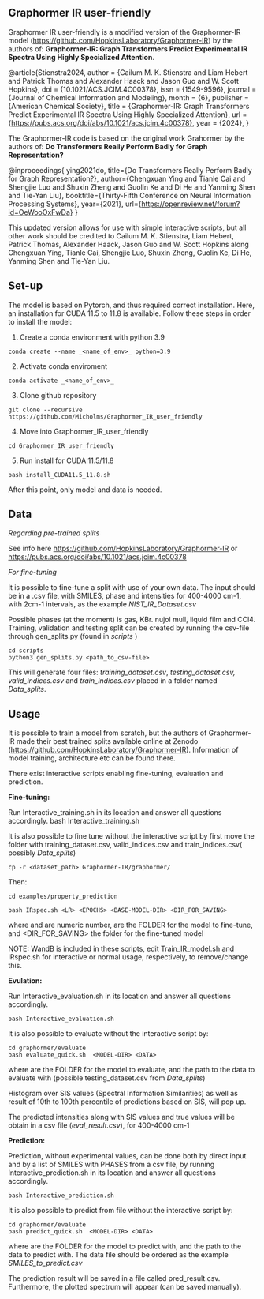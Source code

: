 Graphormer IR user-friendly 
--------------------------------------

Graphormer IR user-friendly is a modified version of the Graphormer-IR model (https://github.com/HopkinsLaboratory/Graphormer-IR) by the authors of: **Graphormer-IR: Graph Transformers Predict Experimental IR Spectra Using Highly Specialized Attention**. 

@article{Stienstra2024, author = {Cailum M. K. Stienstra and Liam Hebert and Patrick Thomas and Alexander Haack and Jason Guo and W. Scott Hopkins}, doi = {10.1021/ACS.JCIM.4C00378}, issn = {1549-9596}, journal = {Journal of Chemical Information and Modeling}, month = {6}, publisher = {American Chemical Society}, title = {Graphormer-IR: Graph Transformers Predict Experimental IR Spectra Using Highly Specialized Attention}, url = {https://pubs.acs.org/doi/abs/10.1021/acs.jcim.4c00378}, year = {2024}, }

The Graphormer-IR code is based on the original work Grahormer by the authors of: **Do Transformers Really Perform Badly for Graph Representation?**

@inproceedings{ ying2021do, title={Do Transformers Really Perform Badly for Graph Representation?}, author={Chengxuan Ying and Tianle Cai and Shengjie Luo and Shuxin Zheng and Guolin Ke and Di He and Yanming Shen and Tie-Yan Liu}, booktitle={Thirty-Fifth Conference on Neural Information Processing Systems}, year={2021}, url={https://openreview.net/forum?id=OeWooOxFwDa} }

This updated version allows for use with simple interactive scripts, but all other work should be credited to Cailum M. K. Stienstra, Liam Hebert, Patrick Thomas, Alexander Haack, Jason Guo and W. Scott Hopkins along Chengxuan Ying, Tianle Cai, Shengjie Luo, Shuxin Zheng, Guolin Ke, Di He, Yanming Shen and Tie-Yan Liu.

**Set-up**
---------------------------------------------------------------------


The model is based on Pytorch, and thus required correct installation. Here, an installation for CUDA 11.5 to 11.8 is available. Follow these steps in order to install the model:
  1. Create a conda environment with python 3.9
     
    conda create --name _<name_of_env>_ python=3.9

  2. Activate conda enviroment
     
    conda activate _<name_of_env>_

  3. Clone github repository
     
    git clone --recursive https://github.com/Micholms/Graphormer_IR_user_friendly

  4. Move into Graphormer_IR_user_friendly
     
    cd Graphormer_IR_user_friendly

  5. Run install for CUDA 11.5/11.8
  
    bash install_CUDA11.5_11.8.sh

After this point, only model and data is needed. 

**Data**
-----------------------------------------------------------------------

_Regarding pre-trained splits_

See info here https://github.com/HopkinsLaboratory/Graphormer-IR or https://pubs.acs.org/doi/abs/10.1021/acs.jcim.4c00378

_For fine-tuning_

It is possible to fine-tune a split with use of your own data. The input should be in a .csv file, with SMILES, phase and intensities for 400-4000 cm-1, with 2cm-1 intervals, as the example _NIST_IR_Dataset.csv_

Possible phases (at the moment) is gas, KBr. nujol mull, liquid film and CCl4. Training, validation and testing split can be created by running the csv-file through gen_splits.py (found in _scripts_ )

    cd scripts
    python3 gen_splits.py <path_to_csv-file>

This will generate four files: _training_dataset.csv_, _testing_dataset.csv, valid_indices.csv_ and _train_indices.csv_ placed in a folder named _Data_splits_. 

**Usage**
----------------------------------------------------------------------

It is possible to train a model from scratch, but the authors of Graphormer-IR made their best trained splits available online at Zenodo (https://github.com/HopkinsLaboratory/Graphormer-IR). Information of model training, architecture etc can be found there. 


There exist interactive scripts enabling fine-tuning, evaluation and prediction.


**Fine-tuning:** 

Run Interactive_training.sh in its location and answer all questions accordingly. 
    bash Interactive_training.sh
    
It is also possible to fine tune without the interactive script by first move the folder with training_dataset.csv, valid_indices.csv and train_indices.csv( possibly _Data_splits_)

    cp -r <dataset_path> Graphormer-IR/graphormer/
    
Then:

    cd examples/property_prediction
  
    bash IRspec.sh <LR> <EPOCHS> <BASE-MODEL-DIR> <DIR_FOR_SAVING>

where <LR> and <EPOCHS> are numeric number, <BASE-MODEL-DIR> are the FOLDER for the model to fine-tune, and <DIR_FOR_SAVING> the folder for the fine-tuned model 

NOTE: WandB is included in these scripts, edit Train_IR_model.sh and IRspec.sh for interactive or normal usage, respectively, to remove/change this.  

**Evulation:**

Run Interactive_evaluation.sh in its location and answer all questions accordingly. 

    bash Interactive_evaluation.sh
    
It is also possible to evaluate without the interactive script by:

    cd graphormer/evaluate
    bash evaluate_quick.sh  <MODEL-DIR> <DATA>

where <MODEL-DIR> are the FOLDER for the model to evaluate, and <DATA> the path to the data to evaluate with (possible testing_dataset.csv from _Data_splits_)

Histogram over SIS values (Spectral Information Similarities) as well as result of 10th to 100th percentile of predictions based on SIS, will pop up.

The predicted intensities along with SIS values and true values will be obtain in a csv file (_eval_result.csv_), for 400-4000 cm-1


**Prediction:**

Prediction, without experimental values, can be done both by direct input and by a list of SMILES with PHASES from a csv file, by running Interactive_prediction.sh in its location and answer all questions accordingly. 

    bash Interactive_prediction.sh
    
It is also possible to predict from file without the interactive script by:

    cd graphormer/evaluate
    bash predict_quick.sh  <MODEL-DIR> <DATA>

where <MODEL-DIR> are the FOLDER for the model to predict with, and <DATA> the path to the data to predict with. The data file should be ordered as the example _SMILES_to_predict.csv_

The prediction result will be saved in a file called pred_result.csv. Furthermore, the plotted spectrum will appear (can be saved manually).




